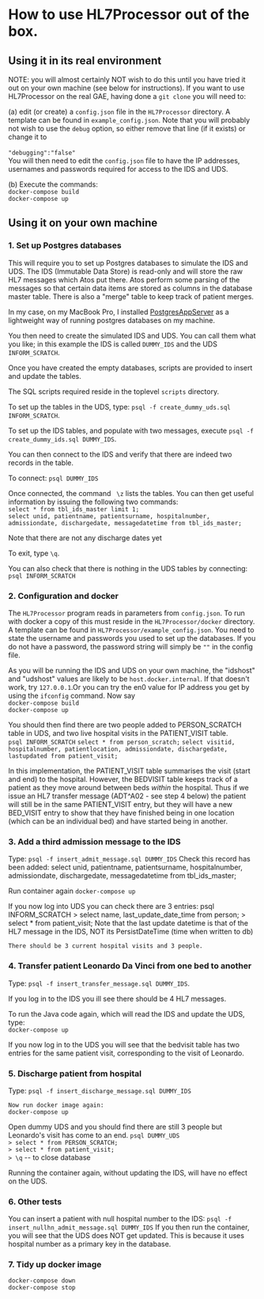 # How to use HL7Processor out of the box.

## Using it in its real environment
NOTE: you will almost certainly NOT wish to do this until you have tried it out on your own machine (see below for instructions).
If you want to use HL7Processor on the real GAE, having done a `git clone` you will need to:<br>

(a) edit (or create) a `config.json` file in the `HL7Processor` directory. A template can be found in `example_config.json`. Note that you will probably not wish to use the `debug` option, so either remove that line (if it exists) or change it to  
<br>`"debugging":"false"`
<br>
You will then need to edit the `config.json` file to have the IP addresses, usernames and passwords required for access to the IDS and UDS.

(b) Execute the commands:<br>
`docker-compose build`<br>
`docker-compose up`


## Using it on your own machine
### 1. Set up Postgres databases
This will require you to set up Postgres databases to simulate the IDS and UDS. The IDS (Immutable Data Store) 
is read-only and will store the raw HL7 messages which Atos put there. Atos perform some parsing of the messages so that certain data items are stored as columns in the database master table. There is also a "merge" table to keep track of patient merges.

In my case, on my MacBook Pro, I installed [PostgresAppServer](https://postgresapp.com) as a lightweight way of running postgres databases on my machine. 

You then need to create the simulated IDS and UDS. You can call them what you like; in this example
the IDS is called `DUMMY_IDS` and the UDS `INFORM_SCRATCH`. 

Once you have created the empty databases, scripts are provided to insert and update the tables.

The SQL scripts required reside in the toplevel `scripts` directory.

To set up the tables in the UDS, type: `psql -f create_dummy_uds.sql INFORM_SCRATCH`. <br>

To set up the IDS tables, and populate with two messages, execute `psql -f create_dummy_ids.sql DUMMY_IDS`. 


You can then connect to the IDS and verify that there are indeed two records in the table. <br>

To connect: `psql DUMMY_IDS` <br>

Once connected, the command ` \z` lists the tables. You can then get useful information by issuing the following two commands:<br>
         `select * from tbl_ids_master limit 1;` <br>
         `select unid, patientname, patientsurname, hospitalnumber, admissiondate, dischargedate, messagedatetime from tbl_ids_master;` <br>

Note that there are not any discharge dates yet

To exit, type `\q`.

You can also check that there is nothing in the UDS tables by connecting: `psql INFORM_SCRATCH`


### 2. Configuration and docker
The `HL7Processor` program reads in parameters from `config.json`. To run with docker a copy of this must
reside in the `HL7Processor/docker` directory. A template can be found in `HL7Processor/example_config.json`. You need to state the username and passwords you used to set up the databases. If you do not have a password, the password string will simply be `""` in the config file.

As you will be running the IDS and UDS on your own machine, the "idshost" and "udshost" values are likely to be `host.docker.internal`. If that doesn't work, try `127.0.0.1`.Or you can try the en0 value for IP address you get by using the `ifconfig` command.
Now say<br>
	`docker-compose build`<br>
	`docker-compose up`<br>

You should then find there are two people added to PERSON_SCRATCH table in UDS, and two live hospital visits in the PATIENT_VISIT table.<br>
	`psql INFORM_SCRATCH`
	`select * from person_scratch;`
	`select visitid, hospitalnumber, patientlocation, admissiondate, dischargedate, lastupdated from patient_visit;`

In this implementation, the PATIENT_VISIT table summarises the visit (start and end) to the hospital. However, the BEDVISIT table keeps track of a patient as they move around between beds *within* the hospital. Thus if we issue an HL7 transfer message (ADT^A02 - see step 4 below) the patient will still be in the same PATIENT_VISIT entry, but they will have a new BED_VISIT entry to show that they have finished being in one location (which can be an individual bed) and have started being in another. 

### 3. Add a third admission message to the IDS
Type:
	`psql -f insert_admit_message.sql DUMMY_IDS`
	Check this record has been added:
	select unid, patientname, patientsurname, hospitalnumber, admissiondate, dischargedate, messagedatetime from tbl_ids_master;

 Run container again
	`docker-compose up`

If you now log into UDS you can check there are 3 entries:
	psql INFORM_SCRATCH
	> select name, last_update_date_time from person;
	> select * from patient_visit;
	Note that the last update datetime is that of the HL7 message in the IDS, NOT its PersistDateTime 
	(time when written to db)

	There should be 3 current hospital visits and 3 people.

### 4. Transfer patient Leonardo Da Vinci from one bed to another
Type: `psql -f insert_transfer_message.sql DUMMY_IDS`.

If you log in to the IDS you ill see there should be 4 HL7 messages.

To run the Java code again, which will read the IDS and update the UDS, type:<br>
	`docker-compose up`

If you now log in to the UDS you will see that the bedvisit table has two entries for the same patient visit, corresponding to the visit of Leonardo.

### 5. Discharge patient from hospital
Type:
	`psql -f insert_discharge_message.sql DUMMY_IDS`

	Now run docker image again:
	docker-compose up

 Open dummy UDS and you should find there are still 3 people but Leonardo's visit has come to an end.
	`psql DUMMY_UDS` <br>
	`> select * from PERSON_SCRATCH;` <br>
	`> select * from patient_visit;` <br>
	`> \q`    -- to close database

Running the container again, without updating the IDS, will have no effect on the UDS.

### 6. Other tests
You can insert a patient with null hospital number to the IDS:
`psql -f insert_nullhn_admit_message.sql DUMMY_IDS`
If you then run the container, you will see that the UDS does NOT get updated. This is because it uses
hospital number as a primary key in the database.


### 7. Tidy up docker image
  `docker-compose down` <br>
  `docker-compose stop`

